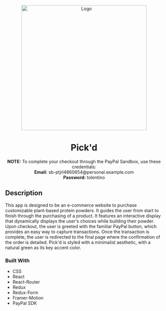 <!-- Project Intro -->
<br />
<p align="center">
  <a href="https://tolentino-pickd.netlify.app/">
    <img src="https://jolentino.netlify.app/imgs/pickd.gif" alt="Logo" width="400">
  </a>

  <h1 align="center">Pick'd</h3>

  <p align="center">
    <b>NOTE:</b> To complete your checkout through the PayPal Sandbox, use these credentials:
    <br />
    <b>Email:</b> sb-ptjrl4860654@personal.example.com
    <br />
    <b>Password:</b> tolentino
  </p>
</p>

<!-- ABOUT THE PROJECT -->
## Description

This app is designed to be an e-commerce website to purchase customizable plant-based protein powders. It guides the user from start to finish through the purchasing of a product. It features an interactive display that dynamically displays the user's choices while building their powder. Upon checkout, the user is greeted with the familiar PayPal button, which provides an easy way to capture transactions. Once the transaction is complete, the user is redirected to the final page where the confirmation of the order is detailed. Pick'd is styled with a minimalist aesthetic, with a natural green as its key accent color.

### Built With 
* CSS
* React
* React-Router
* Redux
* Redux-Form
* Framer-Motion
* PayPal SDK
